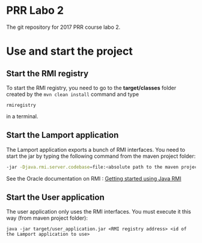 # PRR Labo 2
The git repository for 2017 PRR course labo 2.

# Use and start the project

## Start the RMI registry

To start the RMI registry, you need to go to the **target/classes** folder created by the `mvn clean install` command and type 

```
rmiregistry
``` 

in a terminal.

## Start the Lamport application

The Lamport application exports a bunch of RMI interfaces. You need to start the jar by typing the following command from the maven project folder: 

```bash
-jar -Djava.rmi.server.codebase=file:<absolute path to the maven project>/target/classes/ target/lamport_application.jar <RMI registry address> <number of Lamport applications> <ID of the current application (starting at 0)>
```

See the Oracle documentation on RMI : [Getting started using Java RMI](https://docs.oracle.com/javase/7/docs/technotes/guides/rmi/hello/hello-world.html)

## Start the User application

The user application only uses the RMI interfaces. You must execute it this way (from maven project folder):
```
java -jar target/user_application.jar <RMI registry address> <id of the Lamport application to use>
```
